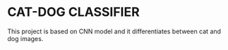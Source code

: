 # CAT-DOG CLASSIFIER
This project is based on CNN model and it differentiates between cat and dog images. 
